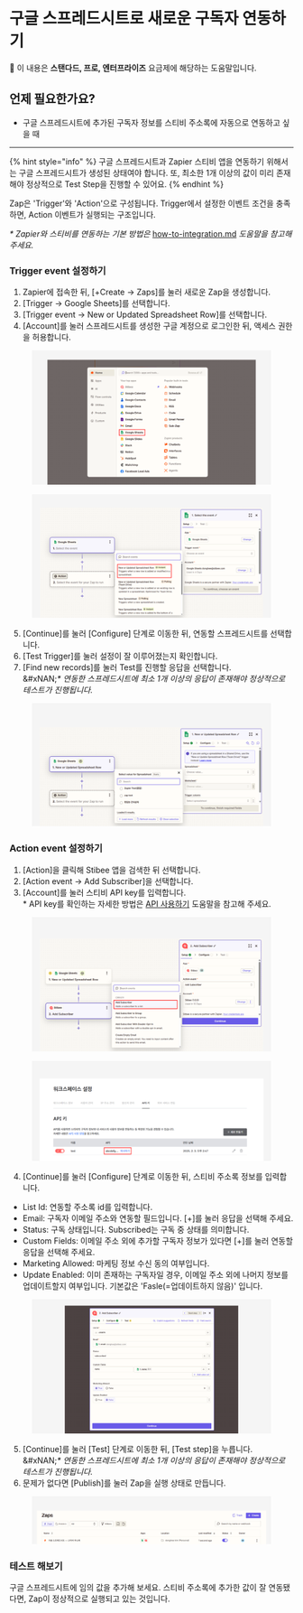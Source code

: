 # 구글 스프레드시트로 새로운 구독자 연동하기

💬 이 내용은 **스탠다드, 프로, 엔터프라이즈** 요금제에 해당하는 도움말입니다.

## 언제 필요한가요?

* 구글 스프레드시트에 추가된 구독자 정보를 스티비 주소록에 자동으로 연동하고 싶을 때

***

{% hint style="info" %}
구글 스프레드시트과 Zapier 스티비 앱을 연동하기 위해서는 구글 스프레드시트가 생성된 상태여야 합니다. 또, 최소한 1개 이상의 값이 미리 존재해야 정상적으로 Test Step을 진행할 수 있어요.
{% endhint %}

Zap은 'Trigger'와 'Action'으로 구성됩니다. Trigger에서 설정한 이벤트 조건을 충족하면, Action 이벤트가 실행되는 구조입니다.

_\* Zapier와 스티비를 연동하는 기본 방법은_ [how-to-integration.md](../../integration/zapier/how-to-integration.md "mention") _도움말을 참고해 주세요._



### Trigger event 설정하기

1. Zapier에 접속한 뒤, \[+Create → Zaps]를 눌러 새로운 Zap을 생성합니다.
2. \[Trigger → Google Sheets]를 선택합니다.
3. \[Trigger event → New or Updated Spreadsheet Row]를 선택합니다.
4. \[Account]를 눌러 스프레드시트를 생성한 구글 계정으로 로그인한 뒤, 액세스 권한을 허용합니다.

<figure><img src="../../.gitbook/assets/Zapier 스프레드시트 1.png" alt=""><figcaption></figcaption></figure>

<figure><img src="../../.gitbook/assets/Zapier 스프레드시트 2.png" alt=""><figcaption></figcaption></figure>



5. \[Continue]를 눌러 \[Configure] 단계로 이동한 뒤, 연동할 스프레드시트를 선택합니다.
6. \[Test Trigger]를 눌러 설정이 잘 이루어졌는지 확인합니다.
7. \[Find new records]를 눌러 Test를 진행할 응답을 선택합니다.
   \
   &#xNAN;_\* 연동한 스프레드시트에 최소 1개 이상의 응답이 존재해야 정상적으로 테스트가 진행됩니다._

<figure><img src="../../.gitbook/assets/Zapier 스프레드시트 3.png" alt=""><figcaption></figcaption></figure>



### Action event 설정하기

1. \[Action]을 클릭해 Stibee 앱을 검색한 뒤 선택합니다.
2. \[Action event → Add Subscriber]을 선택합니다.
3. \[Account]를 눌러 스티비 API key를 입력합니다.
   \
   \* API key를 확인하는 자세한 방법은 [API 사용하기](../../api-webhook/api.md#id-1-api-1) 도움말을 참고해 주세요.

<figure><img src="../../.gitbook/assets/Zapier 스프레드시트 4.png" alt=""><figcaption></figcaption></figure>

<figure><img src="../../.gitbook/assets/Zapier 스티비 앱 연동하기5.png" alt=""><figcaption></figcaption></figure>



4. \[Continue]를 눌러 \[Configure] 단계로 이동한 뒤, 스티비 주소록 정보를 입력합니다.

* List Id: 연동할 주소록 id를 입력합니다.&#x20;
* Email: 구독자 이메일 주소와 연동할 필드입니다. \[+]를 눌러 응답을 선택해 주세요.
* Status: 구독 상태입니다. Subscribed는 구독 중 상태를 의미합니다.
* Custom Fields: 이메일 주소 외에 추가할 구독자 정보가 있다면 \[+]를 눌러 연동할 응답을 선택해 주세요.
* Marketing Allowed: 마케팅 정보 수신 동의 여부입니다.
* Update Enabled: 이미 존재하는 구독자일 경우, 이메일 주소 외에 나머지 정보를 업데이트할지 여부입니다. 기본값은 'Fasle(=업데이트하지 않음)' 입니다.

<figure><img src="../../.gitbook/assets/Zapier 스프레드시트 5.png" alt=""><figcaption></figcaption></figure>



5. \[Continue]를 눌러 \[Test] 단계로 이동한 뒤, \[Test step]을 누릅니다.
   \
   &#xNAN;_\* 연동한 스프레드시트에 최소 1개 이상의 응답이 존재해야 정상적으로 테스트가 진행됩니다._
6. 문제가 없다면 \[Publish]를 눌러 Zap을 실행 상태로 만듭니다.

<figure><img src="../../.gitbook/assets/Zapier 스프레드시트 6.png" alt=""><figcaption></figcaption></figure>



### 테스트 해보기

구글 스프레드시트에 임의 값을 추가해 보세요. 스티비 주소록에 추가한 값이 잘 연동됐다면, Zap이 정상적으로 실행되고 있는 것입니다.
